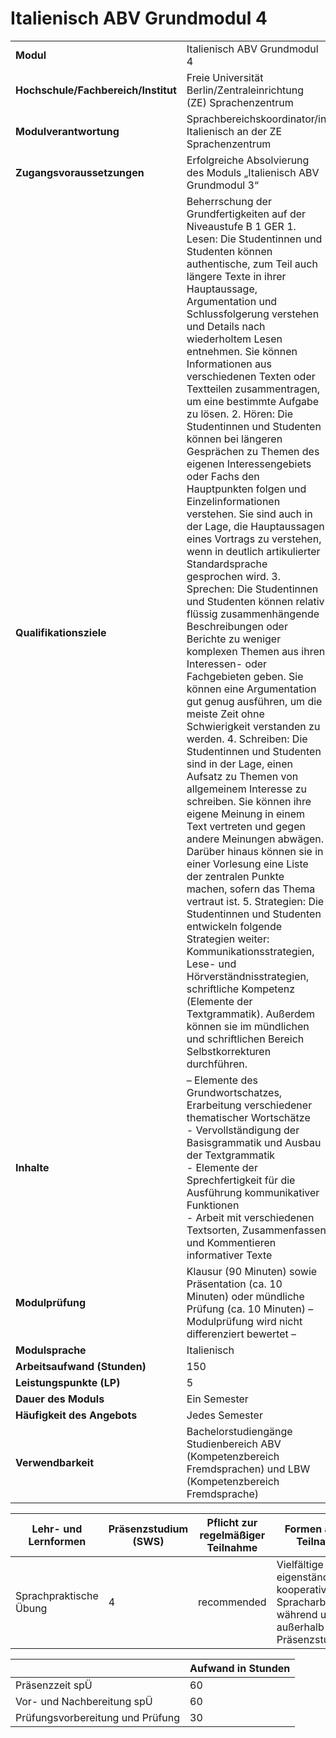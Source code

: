# Italienisch ABV Grundmodul 4
|                                    |   |
|------------------------------------|---|
|**Modul**                           | Italienisch ABV Grundmodul 4 |
|**Hochschule/Fachbereich/Institut** | Freie Universität Berlin/Zentraleinrichtung (ZE) Sprachenzentrum |
|**Modulverantwortung**              | Sprachbereichskoordinator/in Italienisch an der ZE Sprachenzentrum |
|**Zugangsvoraussetzungen**          | Erfolgreiche Absolvierung des Moduls „Italienisch ABV Grundmodul 3“ |
|**Qualifikationsziele**             | Beherrschung der Grundfertigkeiten auf der Niveaustufe B 1 GER 1. Lesen: Die Studentinnen und Studenten können authentische, zum Teil auch längere Texte in ihrer Hauptaussage, Argumentation und Schlussfolgerung verstehen und Details nach wiederholtem Lesen entnehmen. Sie können Informationen aus verschiedenen Texten oder Textteilen zusammentragen, um eine bestimmte Aufgabe zu lösen. 2. Hören: Die Studentinnen und Studenten können bei längeren Gesprächen zu Themen des eigenen Interessengebiets oder Fachs den Hauptpunkten folgen und Einzelinformationen verstehen. Sie sind auch in der Lage, die Hauptaussagen eines Vortrags zu verstehen, wenn in deutlich artikulierter Standardsprache gesprochen wird. 3. Sprechen: Die Studentinnen und Studenten können relativ flüssig zusammenhängende Beschreibungen oder Berichte zu weniger komplexen Themen aus ihren Interessen- oder Fachgebieten geben. Sie können eine Argumentation gut genug ausführen, um die meiste Zeit ohne Schwierigkeit verstanden zu werden. 4. Schreiben: Die Studentinnen und Studenten sind in der Lage, einen Aufsatz zu Themen von allgemeinem Interesse zu schreiben. Sie können ihre eigene Meinung in einem Text vertreten und gegen andere Meinungen abwägen. Darüber hinaus können sie in einer Vorlesung eine Liste der zentralen Punkte machen, sofern das Thema vertraut ist. 5. Strategien: Die Studentinnen und Studenten entwickeln folgende Strategien weiter: Kommunikationsstrategien, Lese- und Hörverständnisstrategien, schriftliche Kompetenz (Elemente der Textgrammatik). Außerdem können sie im mündlichen und schriftlichen Bereich Selbstkorrekturen durchführen. |
|**Inhalte**                         | – Elemente des Grundwortschatzes, Erarbeitung verschiedener thematischer Wortschätze<br>- Vervollständigung der Basisgrammatik und Ausbau der Textgrammatik<br>- Elemente der Sprechfertigkeit für die Ausführung kommunikativer Funktionen<br>- Arbeit mit verschiedenen Textsorten, Zusammenfassen und Kommentieren informativer Texte |
|**Modulprüfung**                    | Klausur (90 Minuten) sowie Präsentation (ca. 10 Minuten) oder mündliche Prüfung (ca. 10 Minuten) – Modulprüfung wird nicht differenziert bewertet – |
|**Modulsprache**                    | Italienisch |
|**Arbeitsaufwand (Stunden)**        | 150 |
|**Leistungspunkte (LP)**            | 5 |
|**Dauer des Moduls**                | Ein Semester |
|**Häufigkeit des Angebots**         | Jedes Semester |
|**Verwendbarkeit**                  | Bachelorstudiengänge Studienbereich ABV (Kompetenzbereich<br>Fremdsprachen) und LBW (Kompetenzbereich Fremdsprache) |

| Lehr- und Lernformen | Präsenzstudium <br> (SWS) | Pflicht zur regelmäßiger Teilnahme | Formen aktiver Teilnahme |
| ---------------------|---------------------------|------------------------------------|------------------------- |
| Sprachpraktische Übung | 4                         | recommended                        | Vielfältige eigenständige und kooperative Spracharbeit während und außerhalb der Präsenzstudienzeit |

|   | Aufwand in Stunden |
| - |--------------------|
| Präsenzzeit spÜ                          | 60    |
| Vor- und Nachbereitung spÜ               | 60    |
| Prüfungsvorbereitung und Prüfung         | 30    |
